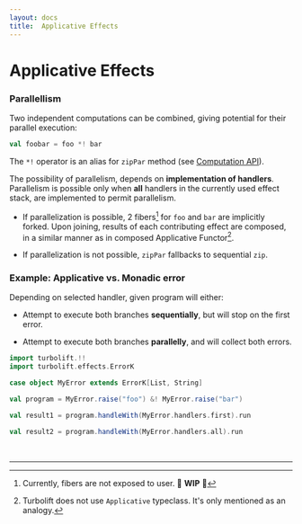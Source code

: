 ```yaml
---
layout: docs
title:  Applicative Effects
---
```



# Applicative Effects

### Parallellism

Two independent computations can be combined, giving potential for their parallel execution:
```scala
val foobar = foo *! bar
```
The `*!` operator is an alias for `zipPar` method (see [Computation API](https://javadoc.io/static/io.github.marcinzh/turbolift-core_3/@VERSION@/turbolift/Computation.html)).

The possibility of parallelism, depends on **implementation of handlers**.
Parallelism is possible only when **all** handlers in the currently used effect stack,
are implemented to permit parallelism.

- If parallelization is possible, 2 fibers[^1] for `foo` and `bar` are implicitly forked.
Upon joining, results of each contributing effect are composed, 
in a similar manner as in composed Applicative Functor[^2].

- If parallelization is not possible, `zipPar` fallbacks to sequential `zip`.

### Example: Applicative vs. Monadic error

Depending on selected handler, given program will either:

- Attempt to execute both branches **sequentially**, but will stop on the first error.

- Attempt to execute both branches **parallelly**, and will collect both errors.

```scala mdoc
import turbolift.!!
import turbolift.effects.ErrorK

case object MyError extends ErrorK[List, String]

val program = MyError.raise("foo") &! MyError.raise("bar")

val result1 = program.handleWith(MyError.handlers.first).run

val result2 = program.handleWith(MyError.handlers.all).run
```

&nbsp;

---

[^1]: Currently, fibers are not exposed to user. 🚧 **WIP** 🚧
[^2]: Turbolift does not use `Applicative` typeclass. It's only mentioned as an analogy.